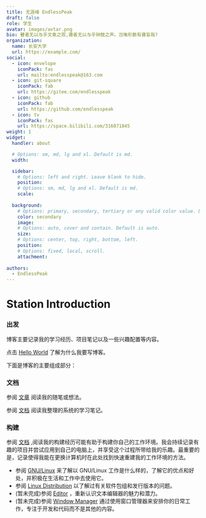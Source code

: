 ```yaml
---
title: 无涯峰 EndlessPeak
draft: false
role: 学生
avatar: images/avtar.png
bio: 瞽者无以与乎文章之观,聋者无以与乎钟鼓之声。岂唯形骸有聋盲哉?
organization:
  name: 长安大学
  url: https://example.com/
social:
  - icon: envelope
    iconPack: fas
    url: mailto:endlesspeak@163.com
  - icon: git-square
    iconPack: fab
    url: https://gitee.com/endlesspeak
  - icon: github
    iconPack: fab
    url: https://github.com/endlesspeak
  - icon: tv
    iconPack: fas
    url: https://space.bilibili.com/316071845
weight: 1
widget:
  handler: about

  # Options: sm, md, lg and xl. Default is md.
  width:

  sidebar:
    # Options: left and right. Leave blank to hide.
    position:
    # Options: sm, md, lg and xl. Default is md.
    scale:
  
  background:
    # Options: primary, secondary, tertiary or any valid color value. Default is primary.
    color: secondary
    image:
    # Options: auto, cover and contain. Default is auto.
    size:
    # Options: center, top, right, bottom, left.
    position:
    # Options: fixed, local, scroll.
    attachment: 
    
authors:
  - EndlessPeak
---
```


# Station Introduction

### 出发

博客主要记录我的学习经历、项目笔记以及一些兴趣配置等内容。

点击 [Hello World](/posts/tattle/2020-HelloWorld-From-blogs-to-life) 了解为什么我要写博客。

下面是博客的主要组成部分：

### 文档

参阅 [文章](/posts/) 阅读我的随笔或想法。

参阅 [文档](/docs) 阅读我整理的系统的学习笔记。

### 构建

参阅 [文档](/docs) ,阅读我的构建经历可能有助于构建你自己的工作环境。我会持续记录有趣的项目并尝试应用到自己的电脑上，并享受这个过程所带给我的乐趣。最重要的是，记录使得我能在更换计算机时在此处找到快速重建我的工作环境的方法。

- 参阅 [GNU/Linux](/docs/build-doc/operating-system-sum/linux-technology-1-fully-use-linux//) 来了解以 GNU/Linux 工作是什么样的，了解它的优点和好处，并积极在生活和工作中去使用它。
- 参阅 [Linux Distribution](docs/build-doc/operating-system-sum/linux-technology-2-linux-comprehensive-overview/) 以了解过有关软件包组和发行版本的问题。
- (暂未完成)参阅 [Editor]() ，重新认识文本编辑器的魅力和潜力。
- (暂未完成)参阅 [Window Manager]() 通过使用窗口管理器来安排你的日常工作，专注于开发和代码而不是其他的内容。

<p>&nbsp; </p>

